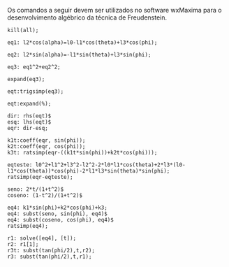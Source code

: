 Os comandos a seguir devem ser utilizados no software wxMaxima para o desenvolvimento algébrico da técnica de Freudenstein.

```
kill(all);

eq1: l2*cos(alpha)=l0-l1*cos(theta)+l3*cos(phi); 

eq2: l2*sin(alpha)=-l1*sin(theta)+l3*sin(phi);

eq3: eq1^2+eq2^2; 

expand(eq3);

eqt:trigsimp(eq3);

eqt:expand(%);

dir: rhs(eqt)$
esq: lhs(eqt)$
eqr: dir-esq;

k1t:coeff(eqr, sin(phi));
k2t:coeff(eqr, cos(phi));
k3t: ratsimp(eqr-((k1t*sin(phi))+k2t*cos(phi)));

eqteste: l0^2+l1^2+l3^2-l2^2-2*l0*l1*cos(theta)+2*l3*(l0-l1*cos(theta))*cos(phi)-2*l1*l3*sin(theta)*sin(phi);
ratsimp(eqr-eqteste);

seno: 2*t/(1+t^2)$
coseno: (1-t^2)/(1+t^2)$

eq4: k1*sin(phi)+k2*cos(phi)+k3;
eq4: subst(seno, sin(phi), eq4)$
eq4: subst(coseno, cos(phi), eq4)$
ratsimp(eq4);

r1: solve([eq4], [t]);
r2: r1[1];
r3t: subst(tan(phi/2),t,r2);
r3: subst(tan(phi/2),t,r1);
```
